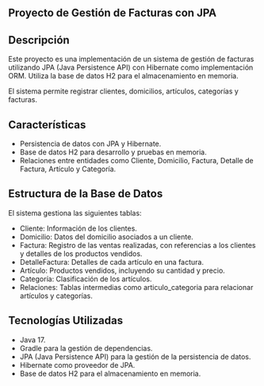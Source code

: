 ## Proyecto de Gestión de Facturas con JPA ##

Descripción
-----------
Este proyecto es una implementación de un sistema de gestión de facturas utilizando JPA (Java Persistence API) con Hibernate como implementación ORM. Utiliza la base de datos H2 para el almacenamiento en memoria.

El sistema permite registrar clientes, domicilios, artículos, categorías y facturas.

Características
---------------
- Persistencia de datos con JPA y Hibernate.
- Base de datos H2 para desarrollo y pruebas en memoria.
- Relaciones entre entidades como Cliente, Domicilio, Factura, Detalle de Factura, Artículo y Categoría.

Estructura de la Base de Datos
------------------------------
El sistema gestiona las siguientes tablas:

- Cliente: Información de los clientes.
- Domicilio: Datos del domicilio asociados a un cliente.
- Factura: Registro de las ventas realizadas, con referencias a los clientes y detalles de los productos vendidos.
- DetalleFactura: Detalles de cada artículo en una factura.
- Artículo: Productos vendidos, incluyendo su cantidad y precio.
- Categoría: Clasificación de los artículos.
- Relaciones: Tablas intermedias como articulo_categoria para relacionar artículos y categorías.

Tecnologías Utilizadas
----------------------
- Java 17.
- Gradle para la gestión de dependencias.
- JPA (Java Persistence API) para la gestión de la persistencia de datos.
- Hibernate como proveedor de JPA.
- Base de datos H2 para el almacenamiento en memoria.
